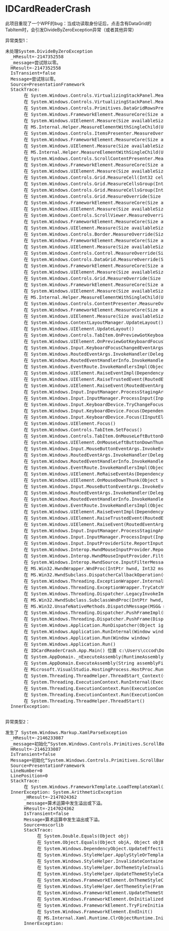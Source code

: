# IDCardReaderCrash
此项目重现了一个WPF的bug：当成功读取身份证后，点击含有DataGrid的TabItem时，会引发DivideByZeroException异常（或者其他异常）

异常类型1：
<pre>
未处理System.DivideByZeroException
  _HResult=-2147352558
  _message=尝试除以零。
  HResult=-2147352558
  IsTransient=false
  Message=尝试除以零。
  Source=PresentationFramework
  StackTrace:
       在 System.Windows.Controls.VirtualizingStackPanel.MeasureOverrideImpl(Size constraint, Nullable`1& lastPageSafeOffset, List`1& previouslyMeasuredOffsets, Nullable`1& lastPagePixelSize, Boolean remeasure)
       在 System.Windows.Controls.VirtualizingStackPanel.MeasureOverride(Size constraint)
       在 System.Windows.Controls.Primitives.DataGridRowsPresenter.MeasureOverride(Size constraint)
       在 System.Windows.FrameworkElement.MeasureCore(Size availableSize)
       在 System.Windows.UIElement.Measure(Size availableSize)
       在 MS.Internal.Helper.MeasureElementWithSingleChild(UIElement element, Size constraint)
       在 System.Windows.Controls.ItemsPresenter.MeasureOverride(Size constraint)
       在 System.Windows.FrameworkElement.MeasureCore(Size availableSize)
       在 System.Windows.UIElement.Measure(Size availableSize)
       在 MS.Internal.Helper.MeasureElementWithSingleChild(UIElement element, Size constraint)
       在 System.Windows.Controls.ScrollContentPresenter.MeasureOverride(Size constraint)
       在 System.Windows.FrameworkElement.MeasureCore(Size availableSize)
       在 System.Windows.UIElement.Measure(Size availableSize)
       在 System.Windows.Controls.Grid.MeasureCell(Int32 cell, Boolean forceInfinityV)
       在 System.Windows.Controls.Grid.MeasureCellsGroup(Int32 cellsHead, Size referenceSize, Boolean ignoreDesiredSizeU, Boolean forceInfinityV, Boolean& hasDesiredSizeUChanged)
       在 System.Windows.Controls.Grid.MeasureCellsGroup(Int32 cellsHead, Size referenceSize, Boolean ignoreDesiredSizeU, Boolean forceInfinityV)
       在 System.Windows.Controls.Grid.MeasureOverride(Size constraint)
       在 System.Windows.FrameworkElement.MeasureCore(Size availableSize)
       在 System.Windows.UIElement.Measure(Size availableSize)
       在 System.Windows.Controls.ScrollViewer.MeasureOverride(Size constraint)
       在 System.Windows.FrameworkElement.MeasureCore(Size availableSize)
       在 System.Windows.UIElement.Measure(Size availableSize)
       在 System.Windows.Controls.Border.MeasureOverride(Size constraint)
       在 System.Windows.FrameworkElement.MeasureCore(Size availableSize)
       在 System.Windows.UIElement.Measure(Size availableSize)
       在 System.Windows.Controls.Control.MeasureOverride(Size constraint)
       在 System.Windows.Controls.DataGrid.MeasureOverride(Size availableSize)
       在 System.Windows.FrameworkElement.MeasureCore(Size availableSize)
       在 System.Windows.UIElement.Measure(Size availableSize)
       在 System.Windows.Controls.Grid.MeasureOverride(Size constraint)
       在 System.Windows.FrameworkElement.MeasureCore(Size availableSize)
       在 System.Windows.UIElement.Measure(Size availableSize)
       在 MS.Internal.Helper.MeasureElementWithSingleChild(UIElement element, Size constraint)
       在 System.Windows.Controls.ContentPresenter.MeasureOverride(Size constraint)
       在 System.Windows.FrameworkElement.MeasureCore(Size availableSize)
       在 System.Windows.UIElement.Measure(Size availableSize)
       在 System.Windows.ContextLayoutManager.UpdateLayout()
       在 System.Windows.UIElement.UpdateLayout()
       在 System.Windows.Controls.TabItem.OnPreviewGotKeyboardFocus(KeyboardFocusChangedEventArgs e)
       在 System.Windows.UIElement.OnPreviewGotKeyboardFocusThunk(Object sender, KeyboardFocusChangedEventArgs e)
       在 System.Windows.Input.KeyboardFocusChangedEventArgs.InvokeEventHandler(Delegate genericHandler, Object genericTarget)
       在 System.Windows.RoutedEventArgs.InvokeHandler(Delegate handler, Object target)
       在 System.Windows.RoutedEventHandlerInfo.InvokeHandler(Object target, RoutedEventArgs routedEventArgs)
       在 System.Windows.EventRoute.InvokeHandlersImpl(Object source, RoutedEventArgs args, Boolean reRaised)
       在 System.Windows.UIElement.RaiseEventImpl(DependencyObject sender, RoutedEventArgs args)
       在 System.Windows.UIElement.RaiseTrustedEvent(RoutedEventArgs args)
       在 System.Windows.UIElement.RaiseEvent(RoutedEventArgs args, Boolean trusted)
       在 System.Windows.Input.InputManager.ProcessStagingArea()
       在 System.Windows.Input.InputManager.ProcessInput(InputEventArgs input)
       在 System.Windows.Input.KeyboardDevice.TryChangeFocus(DependencyObject newFocus, IKeyboardInputProvider keyboardInputProvider, Boolean askOld, Boolean askNew, Boolean forceToNullIfFailed)
       在 System.Windows.Input.KeyboardDevice.Focus(DependencyObject focus, Boolean askOld, Boolean askNew, Boolean forceToNullIfFailed)
       在 System.Windows.Input.KeyboardDevice.Focus(IInputElement element)
       在 System.Windows.UIElement.Focus()
       在 System.Windows.Controls.TabItem.SetFocus()
       在 System.Windows.Controls.TabItem.OnMouseLeftButtonDown(MouseButtonEventArgs e)
       在 System.Windows.UIElement.OnMouseLeftButtonDownThunk(Object sender, MouseButtonEventArgs e)
       在 System.Windows.Input.MouseButtonEventArgs.InvokeEventHandler(Delegate genericHandler, Object genericTarget)
       在 System.Windows.RoutedEventArgs.InvokeHandler(Delegate handler, Object target)
       在 System.Windows.RoutedEventHandlerInfo.InvokeHandler(Object target, RoutedEventArgs routedEventArgs)
       在 System.Windows.EventRoute.InvokeHandlersImpl(Object source, RoutedEventArgs args, Boolean reRaised)
       在 System.Windows.UIElement.ReRaiseEventAs(DependencyObject sender, RoutedEventArgs args, RoutedEvent newEvent)
       在 System.Windows.UIElement.OnMouseDownThunk(Object sender, MouseButtonEventArgs e)
       在 System.Windows.Input.MouseButtonEventArgs.InvokeEventHandler(Delegate genericHandler, Object genericTarget)
       在 System.Windows.RoutedEventArgs.InvokeHandler(Delegate handler, Object target)
       在 System.Windows.RoutedEventHandlerInfo.InvokeHandler(Object target, RoutedEventArgs routedEventArgs)
       在 System.Windows.EventRoute.InvokeHandlersImpl(Object source, RoutedEventArgs args, Boolean reRaised)
       在 System.Windows.UIElement.RaiseEventImpl(DependencyObject sender, RoutedEventArgs args)
       在 System.Windows.UIElement.RaiseTrustedEvent(RoutedEventArgs args)
       在 System.Windows.UIElement.RaiseEvent(RoutedEventArgs args, Boolean trusted)
       在 System.Windows.Input.InputManager.ProcessStagingArea()
       在 System.Windows.Input.InputManager.ProcessInput(InputEventArgs input)
       在 System.Windows.Input.InputProviderSite.ReportInput(InputReport inputReport)
       在 System.Windows.Interop.HwndMouseInputProvider.ReportInput(IntPtr hwnd, InputMode mode, Int32 timestamp, RawMouseActions actions, Int32 x, Int32 y, Int32 wheel)
       在 System.Windows.Interop.HwndMouseInputProvider.FilterMessage(IntPtr hwnd, WindowMessage msg, IntPtr wParam, IntPtr lParam, Boolean& handled)
       在 System.Windows.Interop.HwndSource.InputFilterMessage(IntPtr hwnd, Int32 msg, IntPtr wParam, IntPtr lParam, Boolean& handled)
       在 MS.Win32.HwndWrapper.WndProc(IntPtr hwnd, Int32 msg, IntPtr wParam, IntPtr lParam, Boolean& handled)
       在 MS.Win32.HwndSubclass.DispatcherCallbackOperation(Object o)
       在 System.Windows.Threading.ExceptionWrapper.InternalRealCall(Delegate callback, Object args, Int32 numArgs)
       在 System.Windows.Threading.ExceptionWrapper.TryCatchWhen(Object source, Delegate callback, Object args, Int32 numArgs, Delegate catchHandler)
       在 System.Windows.Threading.Dispatcher.LegacyInvokeImpl(DispatcherPriority priority, TimeSpan timeout, Delegate method, Object args, Int32 numArgs)
       在 MS.Win32.HwndSubclass.SubclassWndProc(IntPtr hwnd, Int32 msg, IntPtr wParam, IntPtr lParam)
       在 MS.Win32.UnsafeNativeMethods.DispatchMessage(MSG& msg)
       在 System.Windows.Threading.Dispatcher.PushFrameImpl(DispatcherFrame frame)
       在 System.Windows.Threading.Dispatcher.PushFrame(DispatcherFrame frame)
       在 System.Windows.Application.RunDispatcher(Object ignore)
       在 System.Windows.Application.RunInternal(Window window)
       在 System.Windows.Application.Run(Window window)
       在 System.Windows.Application.Run()
       在 IDCardReaderCrash.App.Main() 位置 c:\Users\cccod\Documents\Visual Studio 2013\Projects\IDCardReaderCrash\IDCardReaderCrash\obj\Debug\App.g.cs:行号 0
       在 System.AppDomain._nExecuteAssembly(RuntimeAssembly assembly, String[] args)
       在 System.AppDomain.ExecuteAssembly(String assemblyFile, Evidence assemblySecurity, String[] args)
       在 Microsoft.VisualStudio.HostingProcess.HostProc.RunUsersAssembly()
       在 System.Threading.ThreadHelper.ThreadStart_Context(Object state)
       在 System.Threading.ExecutionContext.RunInternal(ExecutionContext executionContext, ContextCallback callback, Object state, Boolean preserveSyncCtx)
       在 System.Threading.ExecutionContext.Run(ExecutionContext executionContext, ContextCallback callback, Object state, Boolean preserveSyncCtx)
       在 System.Threading.ExecutionContext.Run(ExecutionContext executionContext, ContextCallback callback, Object state)
       在 System.Threading.ThreadHelper.ThreadStart()
  InnerException: 
<pre/>

异常类型2：
<pre>
发生了 System.Windows.Markup.XamlParseException
  _HResult=-2146233087
  _message=初始化“System.Windows.Controls.Primitives.ScrollBar”时引发了异常。
  HResult=-2146233087
  IsTransient=false
  Message=初始化“System.Windows.Controls.Primitives.ScrollBar”时引发了异常。
  Source=PresentationFramework
  LineNumber=0
  LinePosition=0
  StackTrace:
       在 System.Windows.FrameworkTemplate.LoadTemplateXaml(XamlReader templateReader, XamlObjectWriter currentWriter)
  InnerException: System.ArithmeticException
       _HResult=-2147024362
       _message=算术运算中发生溢出或下溢。
       HResult=-2147024362
       IsTransient=false
       Message=算术运算中发生溢出或下溢。
       Source=mscorlib
       StackTrace:
            在 System.Double.Equals(Object obj)
            在 System.Object.Equals(Object objA, Object objB)
            在 System.Windows.DependencyObject.UpdateEffectiveValue(EntryIndex entryIndex, DependencyProperty dp, PropertyMetadata metadata, EffectiveValueEntry oldEntry, EffectiveValueEntry& newEntry, Boolean coerceWithDeferredReference, Boolean coerceWithCurrentValue, OperationType operationType)
            在 System.Windows.StyleHelper.ApplyStyleOrTemplateValue(FrameworkObject fo, DependencyProperty dp)
            在 System.Windows.StyleHelper.InvalidateContainerDependents(DependencyObject container, FrugalStructList`1& exclusionContainerDependents, FrugalStructList`1& oldContainerDependents, FrugalStructList`1& newContainerDependents)
            在 System.Windows.StyleHelper.DoThemeStyleInvalidations(FrameworkElement fe, FrameworkContentElement fce, Style oldThemeStyle, Style newThemeStyle, Style style)
            在 System.Windows.StyleHelper.UpdateThemeStyleCache(FrameworkElement fe, FrameworkContentElement fce, Style oldThemeStyle, Style newThemeStyle, Style& themeStyleCache)
            在 System.Windows.FrameworkElement.OnThemeStyleChanged(DependencyObject d, Object oldValue, Object newValue)
            在 System.Windows.StyleHelper.GetThemeStyle(FrameworkElement fe, FrameworkContentElement fce)
            在 System.Windows.FrameworkElement.UpdateThemeStyleProperty()
            在 System.Windows.FrameworkElement.OnInitialized(EventArgs e)
            在 System.Windows.FrameworkElement.TryFireInitialized()
            在 System.Windows.FrameworkElement.EndInit()
            在 MS.Internal.Xaml.Runtime.ClrObjectRuntime.InitializationGuard(XamlType xamlType, Object obj, Boolean begin)
       InnerException: 
<pre/>
